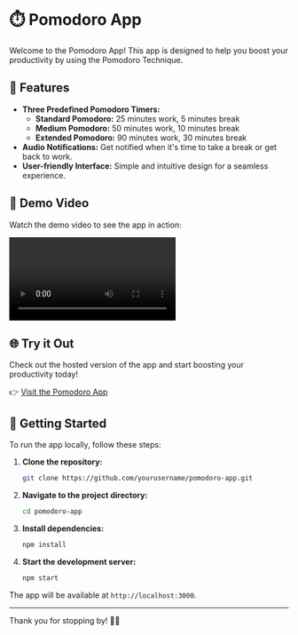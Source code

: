 # ⏱️ Pomodoro App

Welcome to the Pomodoro App! This app is designed to help you boost your productivity by using the Pomodoro Technique.

## 🌟 Features

- **Three Predefined Pomodoro Timers:**
  - **Standard Pomodoro:** 25 minutes work, 5 minutes break
  - **Medium Pomodoro:** 50 minutes work, 10 minutes break
  - **Extended Pomodoro:** 90 minutes work, 30 minutes break
- **Audio Notifications:** Get notified when it's time to take a break or get back to work.
- **User-friendly Interface:** Simple and intuitive design for a seamless experience.


## 🎥 Demo Video

Watch the demo video to see the app in action:

![Pomodoro App Demo](./src/assets/pomodoro.webm)

## 🌐 Try it Out

Check out the hosted version of the app and start boosting your productivity today!

👉 [Visit the Pomodoro App](https://swag3009.github.io/pomo_timer/)

## 🚀 Getting Started

To run the app locally, follow these steps:

1. **Clone the repository:**
    ```bash
    git clone https://github.com/yourusername/pomodoro-app.git
    ```

2. **Navigate to the project directory:**
    ```bash
    cd pomodoro-app
    ```

3. **Install dependencies:**
    ```bash
    npm install
    ```

4. **Start the development server:**
    ```bash
    npm start
    ```

The app will be available at `http://localhost:3000`.

---

Thank you for stopping by! 🙏✨
